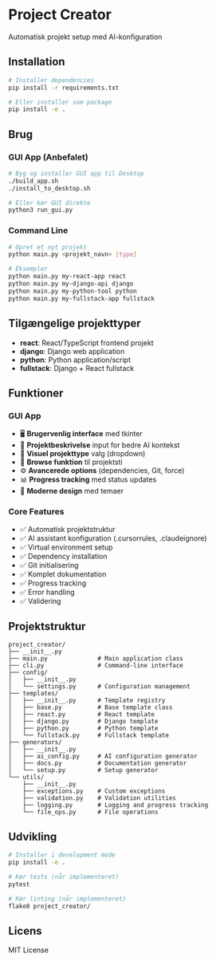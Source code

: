 # Project Creator

Automatisk projekt setup med AI-konfiguration

## Installation

```bash
# Installer dependencies
pip install -r requirements.txt

# Eller installer som package
pip install -e .
```

## Brug

### GUI App (Anbefalet)
```bash
# Byg og installer GUI app til Desktop
./build_app.sh
./install_to_desktop.sh

# Eller kør GUI direkte
python3 run_gui.py
```

### Command Line
```bash
# Opret et nyt projekt
python main.py <projekt_navn> [type]

# Eksempler
python main.py my-react-app react
python main.py my-django-api django
python main.py my-python-tool python
python main.py my-fullstack-app fullstack
```

## Tilgængelige projekttyper

- **react**: React/TypeScript frontend projekt
- **django**: Django web application
- **python**: Python application/script
- **fullstack**: Django + React fullstack

## Funktioner

### GUI App
- 🖥️ **Brugervenlig interface** med tkinter
- 📝 **Projektbeskrivelse** input for bedre AI kontekst
- 🎯 **Visuel projekttype** valg (dropdown)
- 📁 **Browse funktion** til projektsti
- ⚙️ **Avancerede options** (dependencies, Git, force)
- 📊 **Progress tracking** med status updates
- 🎨 **Moderne design** med temaer

### Core Features
- ✅ Automatisk projektstruktur
- ✅ AI assistant konfiguration (.cursorrules, .claudeignore)
- ✅ Virtual environment setup
- ✅ Dependency installation
- ✅ Git initialisering
- ✅ Komplet dokumentation
- ✅ Progress tracking
- ✅ Error handling
- ✅ Validering

## Projektstruktur

```
project_creator/
├── __init__.py
├── main.py              # Main application class
├── cli.py               # Command-line interface
├── config/
│   ├── __init__.py
│   └── settings.py      # Configuration management
├── templates/
│   ├── __init__.py      # Template registry
│   ├── base.py          # Base template class
│   ├── react.py         # React template
│   ├── django.py        # Django template
│   ├── python.py        # Python template
│   └── fullstack.py     # Fullstack template
├── generators/
│   ├── __init__.py
│   ├── ai_config.py     # AI configuration generator
│   ├── docs.py          # Documentation generator
│   └── setup.py         # Setup generator
└── utils/
    ├── __init__.py
    ├── exceptions.py    # Custom exceptions
    ├── validation.py    # Validation utilities
    ├── logging.py       # Logging and progress tracking
    └── file_ops.py      # File operations
```

## Udvikling

```bash
# Installer i development mode
pip install -e .

# Kør tests (når implementeret)
pytest

# Kør linting (når implementeret)
flake8 project_creator/
```

## Licens

MIT License

